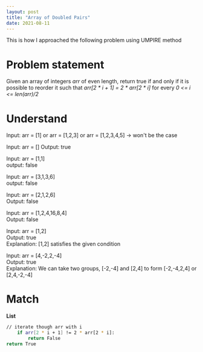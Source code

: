 ```yaml
---
layout: post
title: "Array of Doubled Pairs"
date: 2021-08-11
---
```

This is how I approached the following problem using UMPIRE method

# Problem statement 

Given an array of integers _arr_ of even length, return true if and only if it is possible to reorder it such that _arr[2 * i + 1] = 2 * arr[2 * i]_ for every _0 <= i <= len(arr)/2_ 

# Understand

Input: arr = [1] or arr = [1,2,3] or arr = [1,2,3,4,5] -> won't be the case 

Input: arr = []
Output: true

Input: arr = [1,1]\
output: false

Input: arr = [3,1,3,6]\
output: false

Input: arr = [2,1,2,6]\
Output: false

Input: arr = [1,2,4,16,8,4]\
Output: false

Input: arr = [1,2]\
Output: true\
Explanation: [1,2] satisfies the given condition

Input: arr = [4,-2,2,-4]\
Output: true\
Explanation: We can take two groups, [-2,-4] and [2,4] to form [-2,-4,2,4] or [2,4,-2,-4]

# Match

**List**
```sh
// iterate though arr with i
    if arr[2 * i + 1] != 2 * arr[2 * i]:
        return False
return True
```
